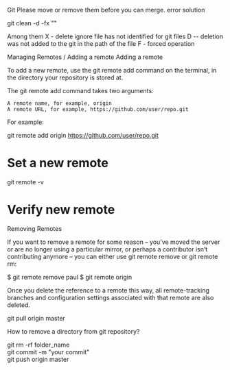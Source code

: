 Git Please move or remove them before you can merge. error solution

git clean  -d  -fx ""

Among them 
X - delete ignore file has not identified for git files
D -- deletion was not added to the git in the path of the file
F - forced operation


Managing Remotes / Adding a remote
Adding a remote

To add a new remote, use the git remote add command on the terminal, in the directory your repository is stored at.

The git remote add command takes two arguments:

    A remote name, for example, origin
    A remote URL, for example, https://github.com/user/repo.git

For example:

git remote add origin https://github.com/user/repo.git
# Set a new remote

git remote -v
# Verify new remote

Removing Remotes

If you want to remove a remote for some reason – you’ve moved the server or are no longer using a particular mirror, or perhaps a contributor isn’t contributing anymore – you can either use git remote remove or git remote rm:

$ git remote remove paul
$ git remote
origin

Once you delete the reference to a remote this way, all remote-tracking branches and configuration settings associated with that remote are also deleted.

git pull origin master

How to remove a directory from git repository?

git rm -rf folder_name </br>
git commit -m "your commit" </br>
git push origin master


